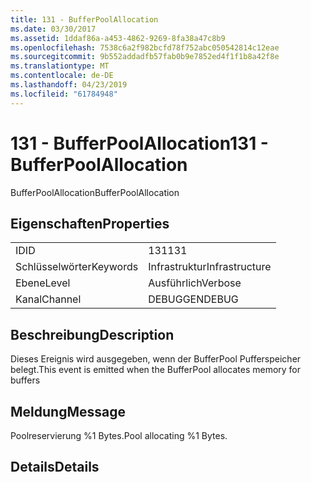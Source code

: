 ```yaml
---
title: 131 - BufferPoolAllocation
ms.date: 03/30/2017
ms.assetid: 1ddaf86a-a453-4862-9269-8fa38a47c8b9
ms.openlocfilehash: 7538c6a2f982bcfd78f752abc050542814c12eae
ms.sourcegitcommit: 9b552addadfb57fab0b9e7852ed4f1f1b8a42f8e
ms.translationtype: MT
ms.contentlocale: de-DE
ms.lasthandoff: 04/23/2019
ms.locfileid: "61784948"
---
```

# <a name="131---bufferpoolallocation"></a><span data-ttu-id="e27ec-102">131 - BufferPoolAllocation</span><span class="sxs-lookup"><span data-stu-id="e27ec-102">131 - BufferPoolAllocation</span></span>
<span data-ttu-id="e27ec-103">BufferPoolAllocation</span><span class="sxs-lookup"><span data-stu-id="e27ec-103">BufferPoolAllocation</span></span>  
  
## <a name="properties"></a><span data-ttu-id="e27ec-104">Eigenschaften</span><span class="sxs-lookup"><span data-stu-id="e27ec-104">Properties</span></span>  
  
|||  
|-|-|  
|<span data-ttu-id="e27ec-105">ID</span><span class="sxs-lookup"><span data-stu-id="e27ec-105">ID</span></span>|<span data-ttu-id="e27ec-106">131</span><span class="sxs-lookup"><span data-stu-id="e27ec-106">131</span></span>|  
|<span data-ttu-id="e27ec-107">Schlüsselwörter</span><span class="sxs-lookup"><span data-stu-id="e27ec-107">Keywords</span></span>|<span data-ttu-id="e27ec-108">Infrastruktur</span><span class="sxs-lookup"><span data-stu-id="e27ec-108">Infrastructure</span></span>|  
|<span data-ttu-id="e27ec-109">Ebene</span><span class="sxs-lookup"><span data-stu-id="e27ec-109">Level</span></span>|<span data-ttu-id="e27ec-110">Ausführlich</span><span class="sxs-lookup"><span data-stu-id="e27ec-110">Verbose</span></span>|  
|<span data-ttu-id="e27ec-111">Kanal</span><span class="sxs-lookup"><span data-stu-id="e27ec-111">Channel</span></span>|<span data-ttu-id="e27ec-112">DEBUGGEN</span><span class="sxs-lookup"><span data-stu-id="e27ec-112">DEBUG</span></span>|  
  
## <a name="description"></a><span data-ttu-id="e27ec-113">Beschreibung</span><span class="sxs-lookup"><span data-stu-id="e27ec-113">Description</span></span>  
 <span data-ttu-id="e27ec-114">Dieses Ereignis wird ausgegeben, wenn der BufferPool Pufferspeicher belegt.</span><span class="sxs-lookup"><span data-stu-id="e27ec-114">This event is emitted when the BufferPool allocates memory for buffers</span></span>  
  
## <a name="message"></a><span data-ttu-id="e27ec-115">Meldung</span><span class="sxs-lookup"><span data-stu-id="e27ec-115">Message</span></span>  
 <span data-ttu-id="e27ec-116">Poolreservierung %1 Bytes.</span><span class="sxs-lookup"><span data-stu-id="e27ec-116">Pool allocating %1 Bytes.</span></span>  
  
## <a name="details"></a><span data-ttu-id="e27ec-117">Details</span><span class="sxs-lookup"><span data-stu-id="e27ec-117">Details</span></span>
